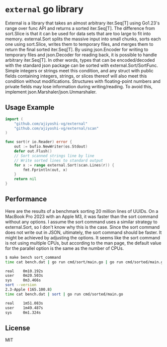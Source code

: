# `external` go library

External is a library that takes an almost arbitrary iter.Seq[T] using Go1.23's range over func API and returns a sorted iter.Seq[T]. The difference from sort.Slice is that it can be used for data sets that are too large to fit into memory. external.Sort splits the massive input into small chunks, sorts each one using sort.Slice, writes them to temporary files, and merges them to return the final sorted iter.Seq[T]. By using json.Encoder for writing to temporary files and json.Decoder for reading back, it is possible to handle arbitrary iter.Seq[T]. In other words, types that can be encoded/decoded with the standard json package can be sorted with external.Sort/SortFunc. Simple integers or strings meet this condition, and any struct with public fields containing integers, strings, or slices thereof will also meet this condition without modifications. Structures with floating-point numbers and private fields may lose information during writing/reading. To avoid this, implement json.Marshaler/json.Unmarshaler.

## Usage Example

```go
import (
	"github.com/ajiyoshi-vg/external"
	"github.com/ajiyoshi-vg/external/scan"
)

func sort(r io.Reader) error {
	out := bufio.NewWriter(os.Stdout)
	defer out.Flush()
	// Sort scanned strings line by line
	// Write sorted lines to standard output
	for x := range external.Sort(scan.Lines(r)) {
		fmt.Fprintln(out, x)
	}
	return nil
}
```

## Performance

Here are the results of a benchmark sorting 20 million lines of UUIDs. On a MacBook Pro 2023 with an Apple M3, it was faster than the sort command without any options. I assume the sort command uses a similar strategy to external.Sort, so I don't know why this is the case. Since the sort command does not write out in JSON, ultimately, the sort command should be faster. It might be achieved by adjusting the options. It seems like the sort command is not using multiple CPUs, but according to the man page, the default value for the parallel option is the same as the number of CPUs.


```bash
$ make bench sort_command
time cat bench.dat | go run cmd/sort/main.go | go run cmd/sorted/main.go

real    0m10.192s
user    0m20.503s
sys     0m3.466s
sort --version
2.3-Apple (165.100.8)
time cat bench.dat | sort | go run cmd/sorted/main.go

real    1m51.083s
user    1m49.487s
sys     0m1.324s
```

## License

MIT
